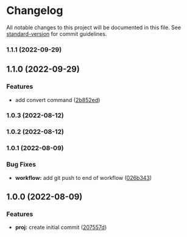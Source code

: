# Changelog

All notable changes to this project will be documented in this file. See [standard-version](https://github.com/conventional-changelog/standard-version) for commit guidelines.

### 1.1.1 (2022-09-29)

## 1.1.0 (2022-09-29)


### Features

* add convert command ([2b852ed](https://github.com/vinceTheProgrammer/snode/commit/2b852ed957768328120c870fddd09be3e1710e89))

### 1.0.3 (2022-08-12)

### 1.0.2 (2022-08-12)

### 1.0.1 (2022-08-09)


### Bug Fixes

* **workflow:** add git push to end of workflow ([026b343](https://github.com/vinceTheProgrammer/snode/commit/026b34393351179b21c5a95d4608e1fcc9e91b1f))

## 1.0.0 (2022-08-09)


### Features

* **proj:** create initial commit ([207557d](https://github.com/vinceTheProgrammer/snode/commit/207557d453a9a741bf9822b360ced6721ca42a37))
